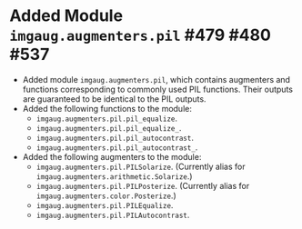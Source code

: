 # Added Module `imgaug.augmenters.pil` #479 #480 #537

* Added module `imgaug.augmenters.pil`, which contains augmenters and
  functions corresponding to commonly used PIL functions. Their outputs
  are guaranteed to be identical to the PIL outputs.
* Added the following functions to the module:
  * `imgaug.augmenters.pil.pil_equalize`.
  * `imgaug.augmenters.pil.pil_equalize_`.
  * `imgaug.augmenters.pil.pil_autocontrast`.
  * `imgaug.augmenters.pil.pil_autocontrast_`.
* Added the following augmenters to the module:
  * `imgaug.augmenters.pil.PILSolarize`.
    (Currently alias for `imgaug.augmenters.arithmetic.Solarize`.)
  * `imgaug.augmenters.pil.PILPosterize`.
    (Currently alias for `imgaug.augmenters.color.Posterize`.)
  * `imgaug.augmenters.pil.PILEqualize`.
  * `imgaug.augmenters.pil.PILAutocontrast`.
